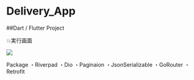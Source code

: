 # Delivery_App


##Dart / Flutter Project

 :boom:実行画面

<img src = "https://user-images.githubusercontent.com/56061518/227767193-3df4562f-b78e-4a82-b62e-131c3069a7a8.gif">


Package
・Riverpad
・Dio
・Paginaion
・JsonSerializable
・GoRouter
・Retrofit


